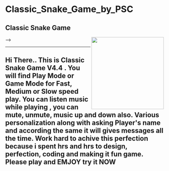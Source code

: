 # Classic_Snake_Game_by_PSC
Classic Snake Game
----

<img align='right' src="https://media.giphy.com/media/XISNjIMlDf9OcRr1fO/giphy.gif" width="230"> -->

----
Hi There..
This is Classic Snake Game V4.4 . 
You will find Play Mode or Game Mode for Fast, Medium or Slow speed play.
You can listen music while playing , you can mute, unmute, music up and down also.
Various personalization along with asking Player's name and according the same it will gives messages all the time.
Work hard to achive this perfection because i spent hrs and hrs to design, perfection, coding and making it fun game.
Please play and EMJOY
try it NOW
----
